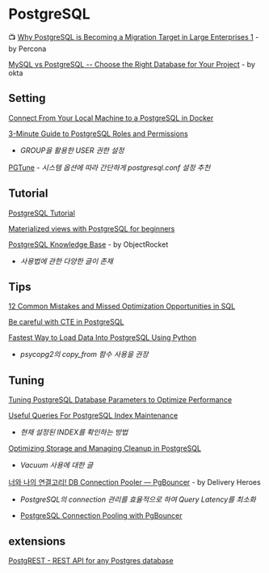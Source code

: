 # PostgreSQL

📺 [Why PostgreSQL is Becoming a Migration Target in Large Enterprises 1](https://www.youtube.com/watch?v=RHRhQMw1Ne8&list=WL&index=2&t=0s) - by Percona

[MySQL vs PostgreSQL -- Choose the Right Database for Your Project](https://developer.okta.com/blog/2019/07/19/mysql-vs-postgres) - by okta

## Setting

[Connect From Your Local Machine to a PostgreSQL in Docker](https://medium.com/better-programming/connect-from-local-machine-to-postgresql-docker-container-f785f00461a7)

[3-Minute Guide to PostgreSQL Roles and Permissions](https://medium.com/people-ai-engineering/3-minute-guide-to-postgresql-roles-and-permissions-3f2d80f1a5b8)  
  -  _GROUP을 활용한 USER 권한 설정_

[PGTune](https://pgtune.leopard.in.ua/#/) _- 시스템 옵션에 따라 간단하게 postgresql.conf 설정 추천_

## Tutorial

[PostgreSQL Tutorial](http://www.postgresqltutorial.com)

[Materialized views with PostgreSQL for beginners](https://medium.com/jobteaser-dev-team/materialized-views-with-postgresql-for-beginners-9809483db35f)

[PostgreSQL Knowledge Base](https://kb.objectrocket.com/category/postgresql) - by ObjectRocket  
  -  _사용법에 관한 다양한 글이 존재_

## Tips

[12 Common Mistakes and Missed Optimization Opportunities in SQL](https://hakibenita.com/sql-dos-and-donts)

[Be careful with CTE in PostgreSQL](https://medium.com/@hakibenita/be-careful-with-cte-in-postgresql-fca5e24d2119)

[Fastest Way to Load Data Into PostgreSQL Using Python](https://hakibenita.com/fast-load-data-python-postgresql#benchmark)  
  -  _psycopg2의 copy\_from 함수 사용을 권장_

## Tuning

[Tuning PostgreSQL Database Parameters to Optimize Performance](https://www.percona.com/blog/2018/08/31/tuning-postgresql-database-parameters-to-optimize-performance/)

[Useful Queries For PostgreSQL Index Maintenance](https://www.percona.com/blog/2020/03/31/useful-queries-for-postgresql-index-maintenance/)  
  -  _현재 설정된 INDEX를 확인하는 방법_

[Optimizing Storage and Managing Cleanup in PostgreSQL](https://medium.com/coding-blocks/optimizing-storage-and-managing-cleanup-in-postgresql-c2fe56d4cf5)  
  -  _Vacuum 사용에 대한 글_

[너와 나의 연결고리! DB Connection Pooler — PgBouncer](https://medium.com/deliverytechkorea/%EB%84%88%EC%9D%98-%EB%82%98%EC%9D%98-%EC%97%B0%EA%B2%B0%EA%B3%A0%EB%A6%AC-db-connection-pooler-pgbouncer-e43ec536a088) - by Delivery Heroes  
  -  _PostgreSQL의 connection 관리를 효율적으로 하여 Query Latency를 최소화_

* [PostgreSQL Connection Pooling with PgBouncer](https://pgdash.io/blog/pgbouncer-connection-pool.html)

## extensions

[PostgREST - REST API for any Postgres database](https://github.com/PostgREST/postgrest)

